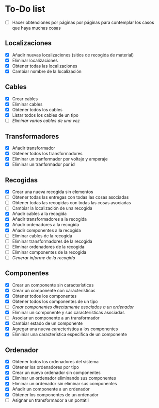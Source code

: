 # To-Do list

- [ ] Hacer obtenciones por páginas por páginas para contemplar los casos que haya muchas cosas

## Localizaciones

- [x] Añadir nuevas localizaciones (sitios de recogida de material)
- [x] Eliminar localizaciones
- [x] Obtener todas las localizaciones
- [x] Cambiar nombre de la localización

## Cables

- [x] Crear cables
- [x] Eliminar cables
- [x] Obtener todos los cables
- [x] Listar todos los cables de un tipo
- [ ] *Eliminar varios cables de una vez*

## Transformadores
- [x] Añadir transformador
- [x] Obtener todos los transformadores
- [x] Eliminar un tranformador por voltaje y amperaje
- [x] Eliminar un tranformador por id

## Recogidas
- [x] Crear una nueva recogida sin elementos
- [ ] Obtener todas las entregas con todas las cosas asociadas
- [ ] Obtener todas las recogidas con todas las cosas asociadas
- [ ] Cambiar la localización de una recogida
- [x] Añadir cables a la recogida
- [x] Añadir transformadores a la recogida
- [x] Añadir ordenadores a la recogida
- [x] Añadir componentes a la recogida
- [ ] Eliminar cables de la recogida
- [ ] Eliminar transformadores de la recogida
- [ ] Eliminar ordenadores de la recogida
- [ ] Eliminar componentes de la recogida
- [ ] *Generar informe de la recogida*

## Componentes
- [x] Crear un componente sin características
- [x] Crear un componente con características
- [x] Obtener todos los componentes
- [x] Obtener todos los componentes de un tipo
- [ ] *Crear componentes directamente asociados a un ordenador*
- [x] Eliminar un componente y sus características asociadas
- [ ] Asociar un componente a un transformador
- [x] Cambiar estado de un componente
- [x] Agregar una nueva característica a los componentes
- [x] Eliminiar una característica especifica de un componente

## Ordenador
- [x] Obtener todos los ordenadores del sistema
- [x] Obtener los ordenadores por tipo
- [x] Crear un nuevo ordenador sin componentes 
- [x] Eliminar un ordenador eliminando sus componentes
- [x] Eliminar un ordenador sin eliminar sus componentes
- [x] Añadir un componente a un ordenador
- [x] Obtener los componentes de un ordenador
- [ ] Asignar un transformador a un portátil
